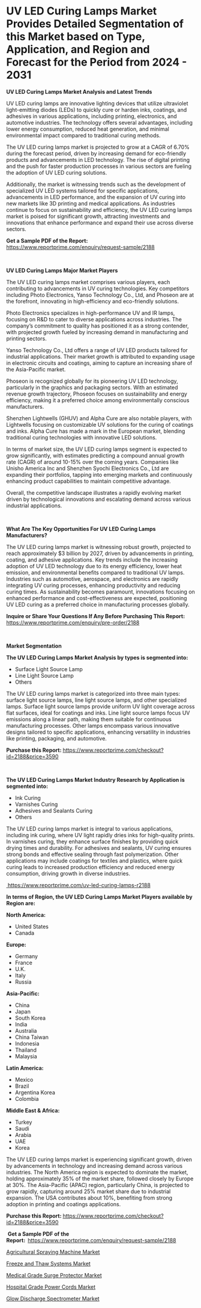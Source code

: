 <p><h1>UV LED Curing Lamps Market Provides Detailed Segmentation of this Market based on Type, Application, and Region and Forecast for the Period from 2024 - 2031</h1></p><p><strong>UV LED Curing Lamps Market Analysis and Latest Trends</strong></p>
<p><p>UV LED curing lamps are innovative lighting devices that utilize ultraviolet light-emitting diodes (LEDs) to quickly cure or harden inks, coatings, and adhesives in various applications, including printing, electronics, and automotive industries. The technology offers several advantages, including lower energy consumption, reduced heat generation, and minimal environmental impact compared to traditional curing methods.</p><p>The UV LED curing lamps market is projected to grow at a CAGR of 6.70% during the forecast period, driven by increasing demand for eco-friendly products and advancements in LED technology. The rise of digital printing and the push for faster production processes in various sectors are fueling the adoption of UV LED curing solutions. </p><p>Additionally, the market is witnessing trends such as the development of specialized UV LED systems tailored for specific applications, advancements in LED performance, and the expansion of UV curing into new markets like 3D printing and medical applications. As industries continue to focus on sustainability and efficiency, the UV LED curing lamps market is poised for significant growth, attracting investments and innovations that enhance performance and expand their use across diverse sectors.</p></p>
<p><strong>Get a Sample PDF of the Report:&nbsp;</strong> <a href="https://www.reportprime.com/enquiry/request-sample/2188">https://www.reportprime.com/enquiry/request-sample/2188</a></p>
<p>&nbsp;</p>
<p><strong>UV LED Curing Lamps Major Market Players</strong></p>
<p><p>The UV LED curing lamps market comprises various players, each contributing to advancements in UV curing technologies. Key competitors including Photo Electronics, Yanso Technology Co., Ltd, and Phoseon are at the forefront, innovating in high-efficiency and eco-friendly solutions.</p><p>Photo Electronics specializes in high-performance UV and IR lamps, focusing on R&D to cater to diverse applications across industries. The company’s commitment to quality has positioned it as a strong contender, with projected growth fueled by increasing demand in manufacturing and printing sectors.</p><p>Yanso Technology Co., Ltd offers a range of UV LED products tailored for industrial applications. Their market growth is attributed to expanding usage in electronic circuits and coatings, aiming to capture an increasing share of the Asia-Pacific market.</p><p>Phoseon is recognized globally for its pioneering UV LED technology, particularly in the graphics and packaging sectors. With an estimated revenue growth trajectory, Phoseon focuses on sustainability and energy efficiency, making it a preferred choice among environmentally conscious manufacturers.</p><p>Shenzhen Lightwells (GHUV) and Alpha Cure are also notable players, with Lightwells focusing on customizable UV solutions for the curing of coatings and inks. Alpha Cure has made a mark in the European market, blending traditional curing technologies with innovative LED solutions.</p><p>In terms of market size, the UV LED curing lamps segment is expected to grow significantly, with estimates predicting a compound annual growth rate (CAGR) of around 10-15% over the coming years. Companies like Unisho America Inc and Shenzhen Syochi Electronics Co., Ltd are expanding their portfolios, tapping into emerging markets and continuously enhancing product capabilities to maintain competitive advantage.</p><p>Overall, the competitive landscape illustrates a rapidly evolving market driven by technological innovations and escalating demand across various industrial applications.</p></p>
<p>&nbsp;</p>
<p><strong>What Are The Key Opportunities For UV LED Curing Lamps Manufacturers?</strong></p>
<p><p>The UV LED curing lamps market is witnessing robust growth, projected to reach approximately $3 billion by 2027, driven by advancements in printing, coating, and adhesive applications. Key trends include the increasing adoption of UV LED technology due to its energy efficiency, lower heat emission, and environmental benefits compared to traditional UV lamps. Industries such as automotive, aerospace, and electronics are rapidly integrating UV curing processes, enhancing productivity and reducing curing times. As sustainability becomes paramount, innovations focusing on enhanced performance and cost-effectiveness are expected, positioning UV LED curing as a preferred choice in manufacturing processes globally.</p></p>
<p><strong>Inquire or Share Your Questions If Any Before Purchasing This Report:</strong> <a href="https://www.reportprime.com/enquiry/pre-order/2188">https://www.reportprime.com/enquiry/pre-order/2188</a></p>
<p>&nbsp;</p>
<p><strong>Market Segmentation</strong></p>
<p><strong>The UV LED Curing Lamps Market Analysis by types is segmented into:</strong></p>
<p><ul><li>Surface Light Source Lamp</li><li>Line Light Source Lamp</li><li>Others</li></ul></p>
<p><p>The UV LED curing lamps market is categorized into three main types: surface light source lamps, line light source lamps, and other specialized lamps. Surface light source lamps provide uniform UV light coverage across flat surfaces, ideal for coatings and inks. Line light source lamps focus UV emissions along a linear path, making them suitable for continuous manufacturing processes. Other lamps encompass various innovative designs tailored to specific applications, enhancing versatility in industries like printing, packaging, and automotive.</p></p>
<p><strong>Purchase this Report:&nbsp;</strong><a href="https://www.reportprime.com/checkout?id=2188&price=3590">https://www.reportprime.com/checkout?id=2188&price=3590</a></p>
<p>&nbsp;</p>
<p><strong>The UV LED Curing Lamps Market Industry Research by Application is segmented into:</strong></p>
<p><ul><li>Ink Curing</li><li>Varnishes Curing</li><li>Adhesives and Sealants Curing</li><li>Others</li></ul></p>
<p><p>The UV LED curing lamps market is integral to various applications, including ink curing, where UV light rapidly dries inks for high-quality prints. In varnishes curing, they enhance surface finishes by providing quick drying times and durability. For adhesives and sealants, UV curing ensures strong bonds and effective sealing through fast polymerization. Other applications may include coatings for textiles and plastics, where quick curing leads to increased production efficiency and reduced energy consumption, driving growth in diverse industries.</p></p>
<p><a href="https://www.reportprime.com/uv-led-curing-lamps-r2188">&nbsp;https://www.reportprime.com/uv-led-curing-lamps-r2188</a></p>
<p><strong>In terms of Region, the UV LED Curing Lamps Market Players available by Region are:</strong></p>
<p>
    <p> <strong> North America: </strong>
        <ul>
            <li>United States</li>
            <li>Canada</li>
        </ul>
        </p> 
    <p> <strong> Europe: </strong>
        <ul>
            <li>Germany</li>
            <li>France</li>
            <li>U.K.</li>
            <li>Italy</li>
            <li>Russia</li>
        </ul>
        </p> 
    <p> <strong> Asia-Pacific: </strong>
        <ul>
            <li>China</li>
            <li>Japan</li>
            <li>South Korea</li>
            <li>India</li>
            <li>Australia</li>
            <li>China Taiwan</li>
            <li>Indonesia</li>
            <li>Thailand</li>
            <li>Malaysia</li>
        </ul>
        </p> 
    <p> <strong> Latin America: </strong>
        <ul>
            <li>Mexico</li>
            <li>Brazil</li>
            <li>Argentina Korea</li>
            <li>Colombia</li>
        </ul>
        </p> 
    <p> <strong> Middle East & Africa: </strong>
        <ul>
            <li>Turkey</li>
            <li>Saudi</li>
            <li>Arabia</li>
            <li>UAE</li>
            <li>Korea</li>
        </ul>
    </p>
    </p>
<p><p>The UV LED curing lamps market is experiencing significant growth, driven by advancements in technology and increasing demand across various industries. The North America region is expected to dominate the market, holding approximately 35% of the market share, followed closely by Europe at 30%. The Asia-Pacific (APAC) region, particularly China, is projected to grow rapidly, capturing around 25% market share due to industrial expansion. The USA contributes about 10%, benefiting from strong adoption in printing and coatings applications.</p></p>
<p><strong>Purchase this Report: </strong><a href="https://www.reportprime.com/checkout?id=2188&price=3590">https://www.reportprime.com/checkout?id=2188&price=3590</a></p>
<p>&nbsp;<strong>Get a Sample PDF of the Report:&nbsp;&nbsp;</strong><a href="https://www.reportprime.com/enquiry/request-sample/2188">https://www.reportprime.com/enquiry/request-sample/2188</a></p>
<p><strong></strong></p>
<p><p><a href="https://www.linkedin.com/pulse/agricultural-spraying-machine-market-trends-analysis-opportunities-7payf?trackingId=HB8hwkpEQN6TCFT%2BtKo2OA%3D%3D">Agricultural Spraying Machine Market</a></p><p><a href="https://www.linkedin.com/pulse/what-emerging-market-trends-freeze-thaw-systems-detailed-overview-reeqc?trackingId=d7ZeHAHXTe%2B76RWY7wIPrQ%3D%3D">Freeze and Thaw Systems Market</a></p><p><a href="https://issuu.com/reportprime-2/docs/medical-grade-surge-protector-marke_1894bf51c8a2a5">Medical Grade Surge Protector Market</a></p><p><a href="https://issuu.com/reportprime-2/docs/hospital-grade-power-cords-market-s_850f6d167bf268">Hospital Grade Power Cords Market</a></p><p><a href="https://www.linkedin.com/pulse/glow-discharge-spectrometer-market-research-report-includes-p6ezf?trackingId=IFcO7jlSS6KPs7yYCBb58w%3D%3D">Glow Discharge Spectrometer Market</a></p></p>